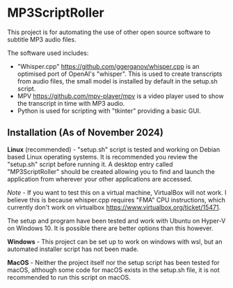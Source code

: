 # MP3ScriptRoller

This project is for automating the use of other open source software to subtitle MP3 audio files.

The software used includes:
* "Whisper.cpp" https://github.com/ggerganov/whisper.cpp is an optimised port of OpenAI's "whisper". This is used to create transcripts from audio files, the small model is installed by default in the setup.sh script.
* MPV https://github.com/mpv-player/mpv is a video player used to show the transcript in time with MP3 audio.
* Python is used for scripting with "tkinter" providing a basic GUI.

## Installation (As of November 2024)

**Linux** (recommended) - "setup.sh" script is tested and working on Debian based Linux operating systems. It is recommended you review the "setup.sh" script before running it. 
A desktop entry called "MP3ScriptRoller" should be created allowing you to find and launch the application from wherever your other applications are accessed.

*Note* - If you want to test this on a virtual machine, VirtualBox will not work. I believe this is because whisper.cpp requires "FMA" CPU instructions, which currently don't work on virtualbox https://www.virtualbox.org/ticket/15471.

The setup and program have been tested and work with Ubuntu on Hyper-V on Windows 10. It is possible there are better options than this however.

**Windows** - This project can be set up to work on windows with wsl, but an automated installer script has not been made.

**MacOS** - Neither the project itself nor the setup script has been tested for macOS, although some code for macOS exists in the setup.sh file, it is not recommended to run this script on macOS.


